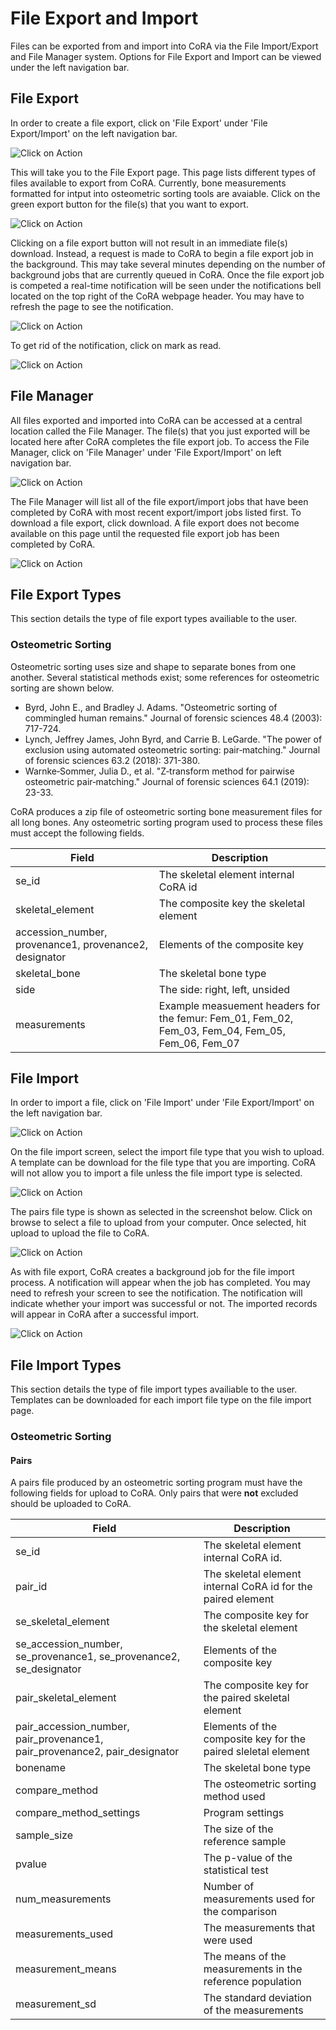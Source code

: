 # File Export and Import 
Files can be exported from and import into CoRA via the File Import/Export and File Manager system. Options for File Export and Import can be viewed under the left navigation bar.

## File Export 
In order to create a file export, click on 'File Export' under 'File Export/Import' on the left navigation bar. 

![Click on Action](../images/ImportExport/HomeScreenExport.png)

This will take you to the File Export page. This page lists different types of files available to export from CoRA. Currently, bone measurements formatted for intput into osteometric sorting tools are avaiable. Click on the green export button for the file(s) that you want to export. 

![Click on Action](../images/ImportExport/Export.png)

Clicking on a file export button will not result in an immediate file(s) download. Instead, a request is made to CoRA to begin a file export job in the background. This may take several minutes depending on the number of background jobs that are currently queued in CoRA. Once the file export job is competed a real-time notification will be seen under the notifications bell located on the top right of the CoRA webpage header. You may have to refresh the page to see the notification.        

![Click on Action](../images/ImportExport/CompletedExport.png)

To get rid of the notification, click on mark as read. 

![Click on Action](../images/ImportExport/MarkAsRead.png)

## File Manager
All files exported and imported into CoRA can be accessed at a central location called the File Manager. The file(s) that you just exported will be located here after CoRA completes the file export job. To access the File Manager, click on 'File Manager' under 'File Export/Import' on left navigation bar.


![Click on Action](../images/ImportExport/FileManager.png)


The File Manager will list all of the file export/import jobs that have been completed by CoRA with most recent export/import jobs listed first. To download a file export, click download.  A file export does not become available on this page until the requested file export job has been completed by CoRA. 

![Click on Action](../images/ImportExport/DownloadExport.png)

## File Export Types 
This section details the type of file export types availiable to the user. 

### Osteometric Sorting
Osteometric sorting uses size and shape to separate bones from one another. Several statistical methods exist; some references for osteometric sorting are shown below. 

- Byrd, John E., and Bradley J. Adams. "Osteometric sorting of commingled human remains." Journal of forensic sciences 48.4 (2003): 717-724.
- Lynch, Jeffrey James, John Byrd, and Carrie B. LeGarde. "The power of exclusion using automated osteometric sorting: pair‐matching." Journal of forensic sciences 63.2 (2018): 371-380.
- Warnke‐Sommer, Julia D., et al. "Z‐transform method for pairwise osteometric pair‐matching." Journal of forensic sciences 64.1 (2019): 23-33.

CoRA produces a zip file of osteometric sorting bone measurement files for all long bones. Any osteometric sorting program used to process these files must accept the following fields.


|  Field | Description   |
|---|---|
|  se_id |  The skeletal element internal CoRA id  |
| skeletal_element  | The composite key the skeletal element   |
| accession_number, provenance1,	provenance2,	designator  | Elements of the composite key |
| skeletal_bone  |  The skeletal bone type |
| side  | The side: right, left, unsided  |
| measurements  | Example measuement headers for the femur: Fem_01, Fem_02, Fem_03, Fem_04, Fem_05, Fem_06, Fem_07 |

## File Import
In order to import a file, click on 'File Import' under 'File Export/Import' on the left navigation bar.


![Click on Action](../images/ImportExport/FileImport.png)

On the file import screen, select the import file type that you wish to upload. A template can be download for the file type that you are importing. CoRA will not allow you to import a file unless the file import type is selected.


![Click on Action](../images/ImportExport/MissingFileType.png)


The pairs file type is shown as selected in the screenshot below. Click on browse to select a file to upload from your computer. Once selected, hit upload to upload the file to CoRA. 


![Click on Action](../images/ImportExport/FileUpload.png)


As with file export, CoRA creates a background job for the file import process. A notification will appear when the job has completed. You may need to refresh your screen to see the notification. The notification will indicate whether your import was successful or not. The imported records will appear in CoRA after a successful import. 

![Click on Action](../images/ImportExport/ImportNotification.png)


## File Import Types 
This section details the type of file import types availiable to the user. Templates can be downloaded for each import file type on the file import page. 

### Osteometric Sorting  
#### Pairs
A pairs file produced by an osteometric sorting program must have the following fields for upload to CoRA. Only pairs that were **not** excluded should be uploaded to CoRA. 

|  Field | Description   |
|---|---|
|  se_id |  The skeletal element internal CoRA id.  |
| pair_id  | The skeletal element internal CoRA id for the paired element   |
| se_skeletal_element | The composite key for the skeletal element    |
| se_accession_number, se_provenance1,	se_provenance2,	se_designator  | Elements of the composite key |
| pair_skeletal_element | The composite key for the paired skeletal element    |
| pair_accession_number, pair_provenance1,	pair_provenance2,	pair_designator  | Elements of the composite key for the paired sleletal element|
| bonename  |  The skeletal bone type |
| compare_method  | The osteometric sorting method used |
| compare_method_settings | Program settings |
| sample_size | The size of the reference sample |
| pvalue| The p-value of the statistical test |
| num_measurements | Number of measurements used for the comparison |
| measurements_used | The measurements that were used | 
| measurement_means | The means of the measurements in the reference population |
| measurement_sd | The standard deviation of the measurements 








